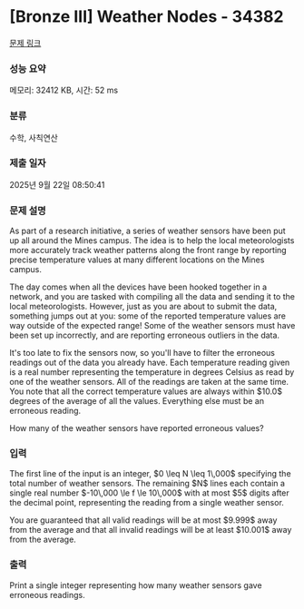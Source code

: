 # [Bronze III] Weather Nodes - 34382 

[문제 링크](https://www.acmicpc.net/problem/34382) 

### 성능 요약

메모리: 32412 KB, 시간: 52 ms

### 분류

수학, 사칙연산

### 제출 일자

2025년 9월 22일 08:50:41

### 문제 설명

<p>As part of a research initiative, a series of weather sensors have been put up all around the Mines campus. The idea is to help the local meteorologists more accurately track weather patterns along the front range by reporting precise temperature values at many different locations on the Mines campus.</p>

<p>The day comes when all the devices have been hooked together in a network, and you are tasked with compiling all the data and sending it to the local meteorologists. However, just as you are about to submit the data, something jumps out at you: some of the reported temperature values are way outside of the expected range! Some of the weather sensors must have been set up incorrectly, and are reporting erroneous outliers in the data.</p>

<p>It's too late to fix the sensors now, so you'll have to filter the erroneous readings out of the data you already have. Each temperature reading given is a real number representing the temperature in degrees Celsius as read by one of the weather sensors. All of the readings are taken at the same time. You note that all the correct temperature values are always within $10.0$ degrees of the average of all the values. Everything else must be an erroneous reading.</p>

<p>How many of the weather sensors have reported erroneous values?</p>

### 입력 

 <p>The first line of the input is an integer, $0 \leq N \leq 1\,000$ specifying the total number of weather sensors. The remaining $N$ lines each contain a single real number $-10\,000 \le f \le 10\,000$ with at most $5$ digits after the decimal point, representing the reading from a single weather sensor.</p>

<p>You are guaranteed that all valid readings will be at most $9.999$ away from the average and that all invalid readings will be at least $10.001$ away from the average.</p>

### 출력 

 <p>Print a single integer representing how many weather sensors gave erroneous readings.</p>

